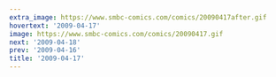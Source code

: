 ```yaml
---
extra_image: https://www.smbc-comics.com/comics/20090417after.gif
hovertext: '2009-04-17'
image: https://www.smbc-comics.com/comics/20090417.gif
next: '2009-04-18'
prev: '2009-04-16'
title: '2009-04-17'
---
```


